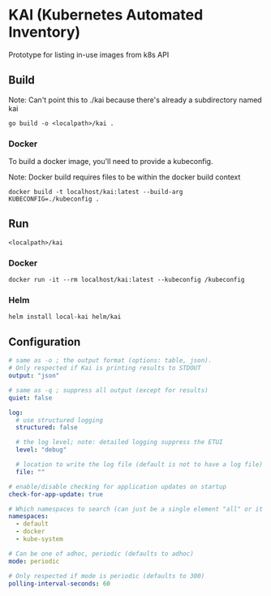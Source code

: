 # KAI (Kubernetes Automated Inventory)
Prototype for listing in-use images from k8s API

## Build
Note: Can't point this to ./kai because there's already a subdirectory named kai

`go build -o <localpath>/kai .`

### Docker
To build a docker image, you'll need to provide a kubeconfig. 

Note: Docker build requires files to be within the docker build context
```
docker build -t localhost/kai:latest --build-arg KUBECONFIG=./kubeconfig .
```

## Run
`<localpath>/kai`

### Docker
```
docker run -it --rm localhost/kai:latest --kubeconfig /kubeconfig
```
### Helm
```
helm install local-kai helm/kai
```

## Configuration
```yaml
# same as -o ; the output format (options: table, json). 
# Only respected if Kai is printing results to STDOUT
output: "json"

# same as -q ; suppress all output (except for results)
quiet: false

log:
  # use structured logging
  structured: false

  # the log level; note: detailed logging suppress the ETUI
  level: "debug"

  # location to write the log file (default is not to have a log file)
  file: ""

# enable/disable checking for application updates on startup
check-for-app-update: true

# Which namespaces to search (can just be a single element "all" or it can be multiple)
namespaces:
  - default
  - docker
  - kube-system

# Can be one of adhoc, periodic (defaults to adhoc)
mode: periodic

# Only respected if mode is periodic (defaults to 300)
polling-interval-seconds: 60

```